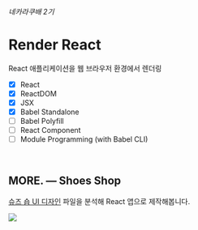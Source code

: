 ###### 네카라쿠배 2기
# Render React

React 애플리케이션을 웹 브라우저 환경에서 렌더링

- [x]  React
- [x]  ReactDOM
- [x]  JSX
- [x]  Babel Standalone
- [ ]  Babel Polyfill
- [ ]  React Component
- [ ]  Module Programming (with Babel CLI)

<br/>

## MORE. — Shoes Shop

[슈즈 숍 UI 디자인](https://www.figma.com/file/TFE7HTHFyQyC7KEB1hSd6w/MORE.-%E2%80%94-Shoes-Shop?node-id=0%3A1) 파일을 분석해 React 앱으로 제작해봅니다.

[![](https://iili.io/5DNk2p.png)](https://www.figma.com/file/TFE7HTHFyQyC7KEB1hSd6w/MORE.-%E2%80%94-Shoes-Shop?node-id=0%3A1)